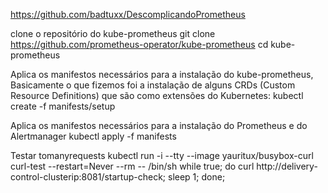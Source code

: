 https://github.com/badtuxx/DescomplicandoPrometheus


clone o repositório do kube-prometheus
    git clone https://github.com/prometheus-operator/kube-prometheus
    cd kube-prometheus

Aplica os manifestos necessários para a instalação do kube-prometheus, Basicamente o que fizemos foi a instalação de alguns CRDs (Custom Resource
Definitions) que são como extensões do Kubernetes:
    kubectl create -f manifests/setup

Aplica os manifestos necessários para a instalação do Prometheus e do Alertmanager
    kubectl apply -f manifests



Testar tomanyrequests
kubectl run -i --tty --image yauritux/busybox-curl curl-test --restart=Never --rm -- /bin/sh
while true; do curl http://delivery-control-clusterip:8081/startup-check; sleep 1; done;